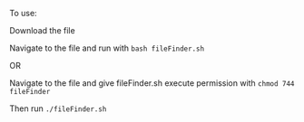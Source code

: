 To use:

Download the file

Navigate to the file and run with `bash fileFinder.sh`

OR

Navigate to the file and give fileFinder.sh execute permission with `chmod 744 fileFinder`

Then run `./fileFinder.sh`
